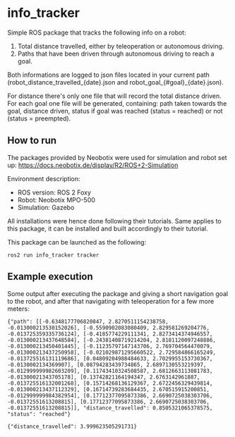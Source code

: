 # info_tracker


Simple ROS package that tracks the following info on a robot:

 1. Total distance travelled, either by teleoperation or autonomous driving.
 2. Paths that have been driven through autonomous driving to reach a goal.
 
Both informations are logged to json files located in your current path (robot_distance_travelled_{date}.json and robot_goal_{#goal}_{date}.json). 

For distance there's only one file that will record the total distance driven.
For each goal one file will be generated, containing: path taken towards the goal, distance driven, status if goal was reached (status = reached) or not (status = preempted).

## How to run

The packages provided by Neobotix were used for simulation and robot set up:
https://docs.neobotix.de/display/R2/ROS+2-Simulation

Environment description:
- ROS version: ROS 2 Foxy
- Robot: Neobotix MPO-500
- Simulation: Gazebo

All installations were hence done following their tutorials. Same applies to this package, it can be installed and built accordingly to their tutorial.

This package can be launched as the following:

    ros2 run info_tracker tracker

## Example execution

Some output after executing the package and giving a short navigation goal to the robot, and after that navigating with teleoperation for a few more meters:

    {"path": [[-0.6348177706820847, 2.8270511154238758, -0.013000213530152026], [-0.5590902083080409, 2.829581269204776, -0.013725359335736124], [-0.4185774229111341, 2.8273414374946557, -0.013000213437648584], [-0.24381408719214204, 2.8181120097248886, -0.013000213450401445], [-0.11235797147143706, 2.769704564470079, -0.013000213437250958], [-0.021029871295660522, 2.729584866165249, -0.013725516131119686], [0.04809204988484633, 2.7029955153730367, -0.0130002134369907], [0.08794283439734865, 2.6897130553219397, -0.012999999982603209], [0.11743410324508587, 2.6812663113081783, -0.01300021343705178], [0.13742821164194347, 2.6763142961887, -0.013725516132001268], [0.15714268136129367, 2.6722456329439814, -0.013000213437112329], [0.16714739283684435, 2.670515915200851, -0.012999999984382954], [0.17712377095873386, 2.6690725038303706, -0.01372551613208815], [0.17712377095873386, 2.6690725038303706, -0.01372551613208815]], "distance_travelled": 0.8505321065378575, "status": "reached"}

    {"distance_travelled": 3.999623505291731}



